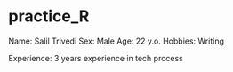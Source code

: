 # practice_R

Name: Salil Trivedi
Sex: Male
Age: 22 y.o.
Hobbies: Writing

Experience: 3 years experience in tech process
